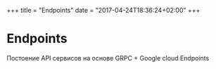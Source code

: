 +++
title = "Endpoints"
date = "2017-04-24T18:36:24+02:00"
+++

# Endpoints

Постоение API сервисов на основе GRPC + Google cloud Endpoints

